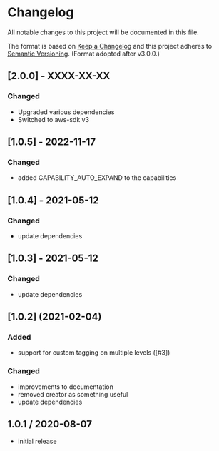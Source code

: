 # Changelog

All notable changes to this project will be documented in this file.

The format is based on [Keep a Changelog](http://keepachangelog.com/en/1.0.0/)
and this project adheres to [Semantic Versioning](http://semver.org/spec/v2.0.0.html). (Format adopted after v3.0.0.)

## [2.0.0] - XXXX-XX-XX

### Changed
  - Upgraded various dependencies
  - Switched to aws-sdk v3

## [1.0.5] - 2022-11-17
### Changed
 - added CAPABILITY_AUTO_EXPAND to the capabilities

## [1.0.4] - 2021-05-12
### Changed

- update dependencies
## [1.0.3] - 2021-05-12
### Changed

- update dependencies

<!-- markdownlint-disable MD024 -->
<!-- markdownlint-disable MD004 -->
## [1.0.2] (2021-02-04)

### Added

- support for custom tagging on multiple levels ([#3])

### Changed

- improvements to documentation
- removed creator as something useful
- update dependencies
## 1.0.1 / 2020-08-07

- initial release

